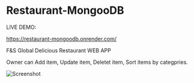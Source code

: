 # Restaurant-MongooDB

LIVE DEMO:

https://restaurant-mongoodb.onrender.com/

F&amp;S Global Delicious Restaurant WEB APP

Owner can Add item, Update item, Deletet item, Sort items by categpries.




![Screenshot](https://user-images.githubusercontent.com/93940739/165074939-27b7debe-b738-4529-b48c-6a9790248ad7.jpg)

